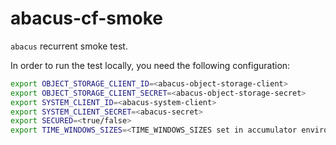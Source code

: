 abacus-cf-smoke
===

`abacus` recurrent smoke test.

In order to run the test locally, you need the following configuration:

```bash
export OBJECT_STORAGE_CLIENT_ID=<abacus-object-storage-client>
export OBJECT_STORAGE_CLIENT_SECRET=<abacus-object-storage-secret>
export SYSTEM_CLIENT_ID=<abacus-system-client>
export SYSTEM_CLIENT_SECRET=<abacus-secret>
export SECURED=<true/false>
export TIME_WINDOWS_SIZES=<TIME_WINDOWS_SIZES set in accumulator environment>
```